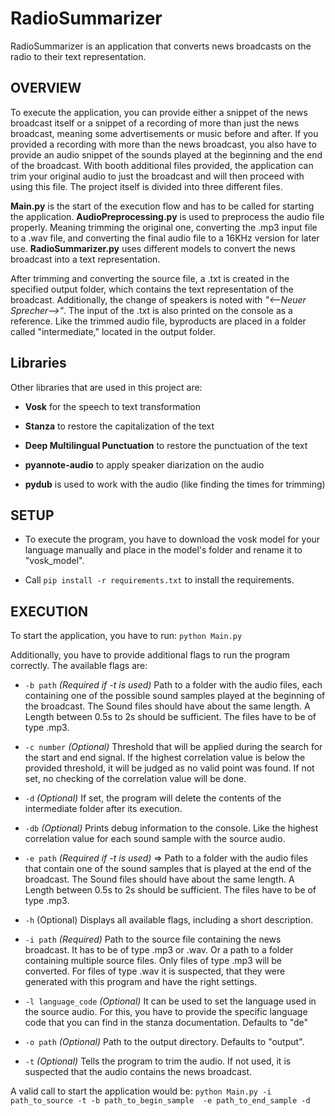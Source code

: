 # RadioSummarizer

RadioSummarizer is an application that converts news broadcasts on the radio to their text representation.

## OVERVIEW

To execute the application, you can provide either a snippet of the news broadcast itself or a snippet of a recording of more than just the news broadcast, meaning some advertisements or music before and after.
If you provided a recording with more than the news broadcast, you also have to provide an audio snippet of the sounds played at the beginning and the end of the broadcast.
With booth additional files provided, the application can trim your original audio to just the broadcast and will then proceed with using this file.
The project itself is divided into three different files.

**Main.py** is the start of the execution flow and has to be called for starting the application.
**AudioPreprocessing.py** is used to preprocess the audio file properly. Meaning trimming the original one, converting the .mp3 input file to a .wav file, and converting the final audio file to a 16KHz version for later use.
**RadioSummarizer.py** uses different models to convert the news broadcast into a text representation.

After trimming and converting the source file, a .txt is created in the specified output folder, which contains the text representation of the broadcast.
Additionally, the change of speakers is noted with *"<--Neuer Sprecher-->"*. The input of the .txt is also printed on the console as a reference.
Like the trimmed audio file, byproducts are placed in a folder called "intermediate," located in the output folder.

## Libraries

Other libraries that are used in this project are:

- **Vosk** for the speech to text transformation

- **Stanza** to restore the capitalization of the text

- **Deep Multilingual Punctuation** to restore the punctuation of the text

- **pyannote-audio** to apply speaker diarization on the audio

- **pydub** is used to work with the audio (like finding the times for trimming)

## SETUP

- To execute the program, you have to download the vosk model for your language manually and place in the model's folder and rename it to "vosk_model".

- Call
`pip install -r requirements.txt`
to install the requirements.

## EXECUTION

To start the application, you have to run:
`python Main.py`

Additionally, you have to provide additional flags to run the program correctly. The available flags are:
- `-b path` *(Required if -t is used)*
Path to a folder with the audio files, each containing one of the possible sound samples played at the beginning of the broadcast. The Sound files should have about the same length.
A Length between 0.5s to 2s should be sufficient. The files have to be of type .mp3.

- `-c number` *(Optional)*
Threshold that will be applied during the search for the start and end signal.
If the highest correlation value is below the provided threshold, it will be judged as no valid point was found.
If not set, no checking of the correlation value will be done.

- `-d` *(Optional)*
If set, the program will delete the contents of the intermediate folder after its execution.

- `-db` *(Optional)*
Prints debug information to the console.
Like the highest correlation value for each sound sample with the source audio.

- `-e path` *(Required if -t is used)*  => Path to a folder with the audio files that contain one of the sound samples that is played at the end of the broadcast.
The Sound files should have about the same length.
A Length between 0.5s to 2s should be sufficient. The files have to be of type .mp3.

- `-h` (Optional)
Displays all available flags, including a short description.

- `-i path`  *(Required)*
Path to the source file containing the news broadcast. It has to be of type .mp3 or .wav.
Or a path to a folder containing multiple source files. Only files of type .mp3 will be converted. 
For files of type .wav it is suspected, that they were generated with this program and have the right settings.

- `-l language_code` *(Optional)*
It can be used to set the language used in the source audio. For this, you have to provide the specific language code that you can find in the stanza documentation. Defaults to "de"

- `-o path` *(Optional)*
Path to the output directory. Defaults to "output".

- `-t` *(Optional)*
Tells the program to trim the audio.
If not used, it is suspected that the audio contains the news broadcast.

A valid call to start the application would be:
`python Main.py -i path_to_source -t -b path_to_begin_sample  -e path_to_end_sample -d`


 
